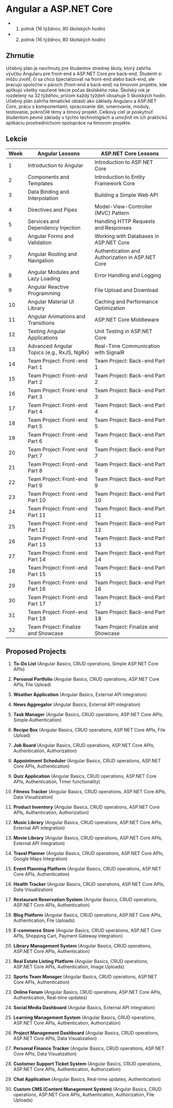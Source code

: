 # Angular a ASP.NET Core

- 1. polrok (16 týždnov, 80 školských hodín)
- 2. polrok (16 týždnov, 80 školských hodín)

## Zhrnutie

Učebný plán je navrhnutý pre študentov strednej školy, ktorý zahŕňa výučbu Angularu pre front-end a ASP.NET Core pre back-end. Študenti si môžu zvoliť, či sa chcú špecializovať na front-end alebo back-end, ale pracujú spoločne v pároch (front-end a back-end) na tímovom projekte, kde aplikujú všetky naučené lekcie počas školského roka. Školský rok je rozdelený na 32 týždňov, pričom každý týždeň obsahuje 5 školských hodín. Učebný plán zahŕňa tématické oblasti ako základy Angularu a ASP.NET Core, prácu s komponentami, spracovanie dát, smerovanie, moduly, testovanie, pokročilé témy a tímový projekt. Celkový cieľ je poskytnúť študentom pevné základy v týchto technológiách a umožniť im ich praktickú aplikáciu prostredníctvom spolupráce na tímovom projekte.

## Lekcie

| Week | Angular Lessons                                     | ASP.NET Core Lessons                                  |
|------|-----------------------------------------------------|------------------------------------------------------|
| 1    | Introduction to Angular                             | Introduction to ASP.NET Core                          |
| 2    | Components and Templates                            | Introduction to Entity Framework Core                 |
| 3    | Data Binding and Interpolation                      | Building a Simple Web API                             |
| 4    | Directives and Pipes                                | Model-View-Controller (MVC) Pattern                   |
| 5    | Services and Dependency Injection                   | Handling HTTP Requests and Responses                  |
| 6    | Angular Forms and Validation                        | Working with Databases in ASP.NET Core                |
| 7    | Angular Routing and Navigation                      | Authentication and Authorization in ASP.NET Core      |
| 8    | Angular Modules and Lazy Loading                    | Error Handling and Logging                            |
| 9    | Angular Reactive Programming                        | File Upload and Download                              |
| 10   | Angular Material UI Library                         | Caching and Performance Optimization                  |
| 11   | Angular Animations and Transitions                  | ASP.NET Core Middleware                               |
| 12   | Testing Angular Applications                        | Unit Testing in ASP.NET Core                          |
| 13   | Advanced Angular Topics (e.g., RxJS, NgRx)           | Real-Time Communication with SignalR                  |
| 14   | Team Project: Front-end Part 1                      | Team Project: Back-end Part 1                         |
| 15   | Team Project: Front-end Part 2                      | Team Project: Back-end Part 2                         |
| 16   | Team Project: Front-end Part 3                      | Team Project: Back-end Part 3                         |
| 17   | Team Project: Front-end Part 4                      | Team Project: Back-end Part 4                         |
| 18   | Team Project: Front-end Part 5                      | Team Project: Back-end Part 5                         |
| 19   | Team Project: Front-end Part 6                      | Team Project: Back-end Part 6                         |
| 20   | Team Project: Front-end Part 7                      | Team Project: Back-end Part 7                         |
| 21   | Team Project: Front-end Part 8                      | Team Project: Back-end Part 8                         |
| 22   | Team Project: Front-end Part 9                      | Team Project: Back-end Part 9                         |
| 23   | Team Project: Front-end Part 10                     | Team Project: Back-end Part 10                        |
| 24   | Team Project: Front-end Part 11                     | Team Project: Back-end Part 11                        |
| 25   | Team Project: Front-end Part 12                     | Team Project: Back-end Part 12                        |
| 26   | Team Project: Front-end Part 13                     | Team Project: Back-end Part 13                        |
| 27   | Team Project: Front-end Part 14                     | Team Project: Back-end Part 14                        |
| 28   | Team Project: Front-end Part 15                     | Team Project: Back-end Part 15                        |
| 29   | Team Project: Front-end Part 16                     | Team Project: Back-end Part 16                        |
| 30   | Team Project: Front-end Part 17                     | Team Project: Back-end Part 17                        |
| 31   | Team Project: Front-end Part 18                     | Team Project: Back-end Part 18                        |
| 32   | Team Project: Finalize and Showcase                  | Team Project: Finalize and Showcase                    |

## Proposed Projects

1. **To-Do List** (Angular Basics, CRUD operations, Simple ASP.NET Core APIs)

2. **Personal Portfolio** (Angular Basics, CRUD operations, ASP.NET Core APIs, File Upload)

3. **Weather Application** (Angular Basics, External API integration)

4. **News Aggregator** (Angular Basics, External API integration)

5. **Task Manager** (Angular Basics, CRUD operations, ASP.NET Core APIs, Simple Authentication)

6. **Recipe Box** (Angular Basics, CRUD operations, ASP.NET Core APIs, File Upload)

7. **Job Board** (Angular Basics, CRUD operations, ASP.NET Core APIs, Authentication, Authorization)

8. **Appointment Scheduler** (Angular Basics, CRUD operations, ASP.NET Core APIs, Authentication)

9. **Quiz Application** (Angular Basics, CRUD operations, ASP.NET Core APIs, Authentication, Timer functionality)

10. **Fitness Tracker** (Angular Basics, CRUD operations, ASP.NET Core APIs, Data Visualization)

11. **Product Inventory** (Angular Basics, CRUD operations, ASP.NET Core APIs, Authentication, Authorization)

12. **Music Library** (Angular Basics, CRUD operations, ASP.NET Core APIs, External API integration)

13. **Movie Library** (Angular Basics, CRUD operations, ASP.NET Core APIs, External API integration)

14. **Travel Planner** (Angular Basics, CRUD operations, ASP.NET Core APIs, Google Maps Integration)

15. **Event Planning Platform** (Angular Basics, CRUD operations, ASP.NET Core APIs, Authentication)

16. **Health Tracker** (Angular Basics, CRUD operations, ASP.NET Core APIs, Data Visualization)

17. **Restaurant Reservation System** (Angular Basics, CRUD operations, ASP.NET Core APIs, Authentication)

18. **Blog Platform** (Angular Basics, CRUD operations, ASP.NET Core APIs, Authentication, File Uploads)

19. **E-commerce Store** (Angular Basics, CRUD operations, ASP.NET Core APIs, Shopping Cart, Payment Gateway Integration)

20. **Library Management System** (Angular Basics, CRUD operations, ASP.NET Core APIs, Authentication)

21. **Real Estate Listing Platform** (Angular Basics, CRUD operations, ASP.NET Core APIs, Authentication, Image Uploads)

22. **Sports Team Manager** (Angular Basics, CRUD operations, ASP.NET Core APIs, Authentication)

23. **Online Forum** (Angular Basics, CRUD operations, ASP.NET Core APIs, Authentication, Real-time updates)

24. **Social Media Dashboard** (Angular Basics, External API integration)

25. **Learning Management System** (Angular Basics, CRUD operations, ASP.NET Core APIs, Authentication, Authorization)

26. **Project Management Dashboard** (Angular Basics, CRUD operations, ASP.NET Core APIs, Data Visualization)

27. **Personal Finance Tracker** (Angular Basics, CRUD operations, ASP.NET Core APIs, Data Visualization)

28. **Customer Support Ticket System** (Angular Basics, CRUD operations, ASP.NET Core APIs, Authentication, Authorization)

29. **Chat Application** (Angular Basics, Real-time updates, Authentication)

30. **Custom CMS (Content Management System)** (Angular Basics, CRUD operations, ASP.NET Core APIs, Authentication, Authorization, File Uploads)
